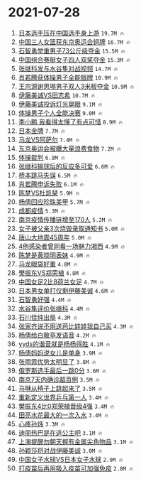 # 2021-07-28

1. [日本选手压在中国选手身上游](https://s.weibo.com/weibo?q=%23%E6%97%A5%E6%9C%AC%E9%80%89%E6%89%8B%E5%8E%8B%E5%9C%A8%E4%B8%AD%E5%9B%BD%E9%80%89%E6%89%8B%E8%BA%AB%E4%B8%8A%E6%B8%B8%23&Refer=top) `19.7M 🔥`
1. [中国三人女篮获东京奥运会铜牌](https://s.weibo.com/weibo?q=%23%E4%B8%AD%E5%9B%BD%E4%B8%89%E4%BA%BA%E5%A5%B3%E7%AF%AE%E8%8E%B7%E4%B8%9C%E4%BA%AC%E5%A5%A5%E8%BF%90%E4%BC%9A%E9%93%9C%E7%89%8C%23&Refer=top) `16.7M 🔥`
1. [石智勇举重男子73公斤级夺金](https://s.weibo.com/weibo?q=%23%E7%9F%B3%E6%99%BA%E5%8B%87%E4%B8%BE%E9%87%8D%E7%94%B7%E5%AD%9073%E5%85%AC%E6%96%A4%E7%BA%A7%E5%A4%BA%E9%87%91%23&Refer=top) `15.5M 🔥`
1. [中国组合赛艇女子四人双桨夺金](https://s.weibo.com/weibo?q=%23%E4%B8%AD%E5%9B%BD%E7%BB%84%E5%90%88%E8%B5%9B%E8%89%87%E5%A5%B3%E5%AD%90%E5%9B%9B%E4%BA%BA%E5%8F%8C%E6%A1%A8%E5%A4%BA%E9%87%91%23&Refer=top) `15.3M 🔥`
1. [张继科发与水谷隼对战视频](https://s.weibo.com/weibo?q=%23%E5%BC%A0%E7%BB%A7%E7%A7%91%E5%8F%91%E4%B8%8E%E6%B0%B4%E8%B0%B7%E9%9A%BC%E5%AF%B9%E6%88%98%E8%A7%86%E9%A2%91%23&Refer=top) `14.7M 🔥`
1. [肖若腾获体操男子全能银牌](https://s.weibo.com/weibo?q=%23%E8%82%96%E8%8B%A5%E8%85%BE%E8%8E%B7%E4%BD%93%E6%93%8D%E7%94%B7%E5%AD%90%E5%85%A8%E8%83%BD%E9%93%B6%E7%89%8C%23&Refer=top) `10.9M 🔥`
1. [王宗源谢思埸男子双人3米板夺金](https://s.weibo.com/weibo?q=%23%E7%8E%8B%E5%AE%97%E6%BA%90%E8%B0%A2%E6%80%9D%E5%9F%B8%E7%94%B7%E5%AD%90%E5%8F%8C%E4%BA%BA3%E7%B1%B3%E6%9D%BF%E5%A4%BA%E9%87%91%23&Refer=top) `10.9M 🔥`
1. [伊藤美诚VS田志希](https://s.weibo.com/weibo?q=%23%E4%BC%8A%E8%97%A4%E7%BE%8E%E8%AF%9AVS%E7%94%B0%E5%BF%97%E5%B8%8C%23&Refer=top) `10.7M 🔥`
1. [伊藤美诚投诉灯光晃眼](https://s.weibo.com/weibo?q=%23%E4%BC%8A%E8%97%A4%E7%BE%8E%E8%AF%9A%E6%8A%95%E8%AF%89%E7%81%AF%E5%85%89%E6%99%83%E7%9C%BC%23&Refer=top) `9.1M 🔥`
1. [体操男子个人全能决赛](https://s.weibo.com/weibo?q=%23%E4%BD%93%E6%93%8D%E7%94%B7%E5%AD%90%E4%B8%AA%E4%BA%BA%E5%85%A8%E8%83%BD%E5%86%B3%E8%B5%9B%23&Refer=top) `9.0M 🔥`
1. [李小鹏 我看得太懂了有点可惜](https://s.weibo.com/weibo?q=%E6%9D%8E%E5%B0%8F%E9%B9%8F%20%E6%88%91%E7%9C%8B%E5%BE%97%E5%A4%AA%E6%87%82%E4%BA%86%E6%9C%89%E7%82%B9%E5%8F%AF%E6%83%9C&Refer=top) `8.9M 🔥`
1. [日本金牌](https://s.weibo.com/weibo?q=%23%E6%97%A5%E6%9C%AC%E9%87%91%E7%89%8C%23&Refer=top) `7.7M 🔥`
1. [马龙VS阿萨尔](https://s.weibo.com/weibo?q=%23%E9%A9%AC%E9%BE%99VS%E9%98%BF%E8%90%A8%E5%B0%94%23&Refer=top) `7.4M 🔥`
1. [东京奥运会被曝大量浪费食物](https://s.weibo.com/weibo?q=%23%E4%B8%9C%E4%BA%AC%E5%A5%A5%E8%BF%90%E4%BC%9A%E8%A2%AB%E6%9B%9D%E5%A4%A7%E9%87%8F%E6%B5%AA%E8%B4%B9%E9%A3%9F%E7%89%A9%23&Refer=top) `7.2M 🔥`
1. [体操裁判](https://s.weibo.com/weibo?q=%23%E4%BD%93%E6%93%8D%E8%A3%81%E5%88%A4%23&Refer=top) `6.9M 🔥`
1. [张继科输球后的反应多可爱](https://s.weibo.com/weibo?q=%23%E5%BC%A0%E7%BB%A7%E7%A7%91%E8%BE%93%E7%90%83%E5%90%8E%E7%9A%84%E5%8F%8D%E5%BA%94%E5%A4%9A%E5%8F%AF%E7%88%B1%23&Refer=top) `6.6M 🔥`
1. [桥本跳马失误](https://s.weibo.com/weibo?q=%23%E6%A1%A5%E6%9C%AC%E8%B7%B3%E9%A9%AC%E5%A4%B1%E8%AF%AF%23&Refer=top) `6.5M 🔥`
1. [肖若腾申诉失败](https://s.weibo.com/weibo?q=%23%E8%82%96%E8%8B%A5%E8%85%BE%E7%94%B3%E8%AF%89%E5%A4%B1%E8%B4%A5%23&Refer=top) `6.1M 🔥`
1. [陈梦VS杜凯琹](https://s.weibo.com/weibo?q=%23%E9%99%88%E6%A2%A6VS%E6%9D%9C%E5%87%AF%E7%90%B9%23&Refer=top) `5.9M 🔥`
1. [杨倩回应珍珠美甲](https://s.weibo.com/weibo?q=%23%E6%9D%A8%E5%80%A9%E5%9B%9E%E5%BA%94%E7%8F%8D%E7%8F%A0%E7%BE%8E%E7%94%B2%23&Refer=top) `5.7M 🔥`
1. [成都疫情](https://s.weibo.com/weibo?q=%23%E6%88%90%E9%83%BD%E7%96%AB%E6%83%85%23&Refer=top) `5.3M 🔥`
1. [南京疫情传播链增至170人](https://s.weibo.com/weibo?q=%23%E5%8D%97%E4%BA%AC%E7%96%AB%E6%83%85%E4%BC%A0%E6%92%AD%E9%93%BE%E5%A2%9E%E8%87%B3170%E4%BA%BA%23&Refer=top) `5.2M 🔥`
1. [女子被父亲3次烧毁录取通知书](https://s.weibo.com/weibo?q=%23%E5%A5%B3%E5%AD%90%E8%A2%AB%E7%88%B6%E4%BA%B23%E6%AC%A1%E7%83%A7%E6%AF%81%E5%BD%95%E5%8F%96%E9%80%9A%E7%9F%A5%E4%B9%A6%23&Refer=top) `5.0M 🔥`
1. [唐山大地震45周年](https://s.weibo.com/weibo?q=%23%E5%94%90%E5%B1%B1%E5%A4%A7%E5%9C%B0%E9%9C%8745%E5%91%A8%E5%B9%B4%23&Refer=top) `5.0M 🔥`
1. [4例感染者曾同看一场魅力湘西](https://s.weibo.com/weibo?q=%234%E4%BE%8B%E6%84%9F%E6%9F%93%E8%80%85%E6%9B%BE%E5%90%8C%E7%9C%8B%E4%B8%80%E5%9C%BA%E9%AD%85%E5%8A%9B%E6%B9%98%E8%A5%BF%23&Refer=top) `4.9M 🔥`
1. [陈梦是黄晓明表妹](https://s.weibo.com/weibo?q=%23%E9%99%88%E6%A2%A6%E6%98%AF%E9%BB%84%E6%99%93%E6%98%8E%E8%A1%A8%E5%A6%B9%23&Refer=top) `4.9M 🔥`
1. [马龙眼袋好重](https://s.weibo.com/weibo?q=%23%E9%A9%AC%E9%BE%99%E7%9C%BC%E8%A2%8B%E5%A5%BD%E9%87%8D%23&Refer=top) `4.8M 🔥`
1. [樊振东VS郑荣植](https://s.weibo.com/weibo?q=%23%E6%A8%8A%E6%8C%AF%E4%B8%9CVS%E9%83%91%E8%8D%A3%E6%A4%8D%23&Refer=top) `4.8M 🔥`
1. [中国女足2比8荷兰女足](https://s.weibo.com/weibo?q=%23%E4%B8%AD%E5%9B%BD%E5%A5%B3%E8%B6%B32%E6%AF%948%E8%8D%B7%E5%85%B0%E5%A5%B3%E8%B6%B3%23&Refer=top) `4.7M 🔥`
1. [日本男女单打仅剩伊藤美诚](https://s.weibo.com/weibo?q=%23%E6%97%A5%E6%9C%AC%E7%94%B7%E5%A5%B3%E5%8D%95%E6%89%93%E4%BB%85%E5%89%A9%E4%BC%8A%E8%97%A4%E7%BE%8E%E8%AF%9A%23&Refer=top) `4.6M 🔥`
1. [石智勇好强](https://s.weibo.com/weibo?q=%23%E7%9F%B3%E6%99%BA%E5%8B%87%E5%A5%BD%E5%BC%BA%23&Refer=top) `4.4M 🔥`
1. [水谷隼评价张继科](https://s.weibo.com/weibo?q=%23%E6%B0%B4%E8%B0%B7%E9%9A%BC%E8%AF%84%E4%BB%B7%E5%BC%A0%E7%BB%A7%E7%A7%91%23&Refer=top) `4.4M 🔥`
1. [石川佳纯出局](https://s.weibo.com/weibo?q=%23%E7%9F%B3%E5%B7%9D%E4%BD%B3%E7%BA%AF%E5%87%BA%E5%B1%80%23&Refer=top) `4.3M 🔥`
1. [张家齐说不用送芭比娃娃我自己买](https://s.weibo.com/weibo?q=%23%E5%BC%A0%E5%AE%B6%E9%BD%90%E8%AF%B4%E4%B8%8D%E7%94%A8%E9%80%81%E8%8A%AD%E6%AF%94%E5%A8%83%E5%A8%83%E6%88%91%E8%87%AA%E5%B7%B1%E4%B9%B0%23&Refer=top) `4.3M 🔥`
1. [杨倩给白敬亭发语音](https://s.weibo.com/weibo?q=%23%E6%9D%A8%E5%80%A9%E7%BB%99%E7%99%BD%E6%95%AC%E4%BA%AD%E5%8F%91%E8%AF%AD%E9%9F%B3%23&Refer=top) `4.2M 🔥`
1. [yyds的谐音就是杨杨得胜](https://s.weibo.com/weibo?q=%23yyds%E7%9A%84%E8%B0%90%E9%9F%B3%E5%B0%B1%E6%98%AF%E6%9D%A8%E6%9D%A8%E5%BE%97%E8%83%9C%23&Refer=top) `4.1M 🔥`
1. [杨倩妈妈说女儿是单身](https://s.weibo.com/weibo?q=%23%E6%9D%A8%E5%80%A9%E5%A6%88%E5%A6%88%E8%AF%B4%E5%A5%B3%E5%84%BF%E6%98%AF%E5%8D%95%E8%BA%AB%23&Refer=top) `3.9M 🔥`
1. [张雨霏优势太明显了](https://s.weibo.com/weibo?q=%23%E5%BC%A0%E9%9B%A8%E9%9C%8F%E4%BC%98%E5%8A%BF%E5%A4%AA%E6%98%8E%E6%98%BE%E4%BA%86%23&Refer=top) `3.8M 🔥`
1. [俄罗斯选手最后一跳0分](https://s.weibo.com/weibo?q=%23%E4%BF%84%E7%BD%97%E6%96%AF%E9%80%89%E6%89%8B%E6%9C%80%E5%90%8E%E4%B8%80%E8%B7%B30%E5%88%86%23&Refer=top) `3.6M 🔥`
1. [南京7天内确诊超百例](https://s.weibo.com/weibo?q=%23%E5%8D%97%E4%BA%AC7%E5%A4%A9%E5%86%85%E7%A1%AE%E8%AF%8A%E8%B6%85%E7%99%BE%E4%BE%8B%23&Refer=top) `3.5M 🔥`
1. [马琳从椅子上跳起来了](https://s.weibo.com/weibo?q=%23%E9%A9%AC%E7%90%B3%E4%BB%8E%E6%A4%85%E5%AD%90%E4%B8%8A%E8%B7%B3%E8%B5%B7%E6%9D%A5%E4%BA%86%23&Refer=top) `3.5M 🔥`
1. [重新定义世界乒乓第一人](https://s.weibo.com/weibo?q=%23%E9%87%8D%E6%96%B0%E5%AE%9A%E4%B9%89%E4%B8%96%E7%95%8C%E4%B9%92%E4%B9%93%E7%AC%AC%E4%B8%80%E4%BA%BA%23&Refer=top) `3.4M 🔥`
1. [樊振东4比0郑荣植晋级4强](https://s.weibo.com/weibo?q=%23%E6%A8%8A%E6%8C%AF%E4%B8%9C4%E6%AF%940%E9%83%91%E8%8D%A3%E6%A4%8D%E6%99%8B%E7%BA%A74%E5%BC%BA%23&Refer=top) `3.4M 🔥`
1. [田亮水花最大的一次入水](https://s.weibo.com/weibo?q=%23%E7%94%B0%E4%BA%AE%E6%B0%B4%E8%8A%B1%E6%9C%80%E5%A4%A7%E7%9A%84%E4%B8%80%E6%AC%A1%E5%85%A5%E6%B0%B4%23&Refer=top) `3.4M 🔥`
1. [心疼孙炜](https://s.weibo.com/weibo?q=%23%E5%BF%83%E7%96%BC%E5%AD%99%E7%82%9C%23&Refer=top) `3.3M 🔥`
1. [迪丽热巴是在逃公主吧](https://s.weibo.com/weibo?q=%23%E8%BF%AA%E4%B8%BD%E7%83%AD%E5%B7%B4%E6%98%AF%E5%9C%A8%E9%80%83%E5%85%AC%E4%B8%BB%E5%90%A7%23&Refer=top) `3.1M 🔥`
1. [上海提醒勿朝天握有金属尖角物品](https://s.weibo.com/weibo?q=%23%E4%B8%8A%E6%B5%B7%E6%8F%90%E9%86%92%E5%8B%BF%E6%9C%9D%E5%A4%A9%E6%8F%A1%E6%9C%89%E9%87%91%E5%B1%9E%E5%B0%96%E8%A7%92%E7%89%A9%E5%93%81%23&Refer=top) `3.1M 🔥`
1. [孙颖莎将对战伊藤美诚](https://s.weibo.com/weibo?q=%23%E5%AD%99%E9%A2%96%E8%8E%8E%E5%B0%86%E5%AF%B9%E6%88%98%E4%BC%8A%E8%97%A4%E7%BE%8E%E8%AF%9A%23&Refer=top) `3.0M 🔥`
1. [中国女子水球VS日本女子水球](https://s.weibo.com/weibo?q=%23%E4%B8%AD%E5%9B%BD%E5%A5%B3%E5%AD%90%E6%B0%B4%E7%90%83VS%E6%97%A5%E6%9C%AC%E5%A5%B3%E5%AD%90%E6%B0%B4%E7%90%83%23&Refer=top) `2.9M 🔥`
1. [打疫苗后再用吸入疫苗可加强免疫](https://s.weibo.com/weibo?q=%23%E6%89%93%E7%96%AB%E8%8B%97%E5%90%8E%E5%86%8D%E7%94%A8%E5%90%B8%E5%85%A5%E7%96%AB%E8%8B%97%E5%8F%AF%E5%8A%A0%E5%BC%BA%E5%85%8D%E7%96%AB%23&Refer=top) `2.8M 🔥`
